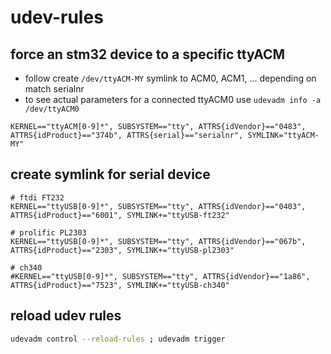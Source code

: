 # udev-rules

## force an stm32 device to a specific ttyACM

- follow create `/dev/ttyACM-MY` symlink to ACM0, ACM1, ... depending on match serialnr
- to see actual parameters for a connected ttyACM0 use `udevadm info -a /dev/ttyACM0`

```udev
KERNEL=="ttyACM[0-9]*", SUBSYSTEM=="tty", ATTRS{idVendor}=="0483", ATTRS{idProduct}=="374b", ATTRS{serial}=="serialnr", SYMLINK="ttyACM-MY"
```

## create symlink for serial device

```udev
# ftdi FT232
KERNEL=="ttyUSB[0-9]*", SUBSYSTEM=="tty", ATTRS{idVendor}=="0403", ATTRS{idProduct}=="6001", SYMLINK+="ttyUSB-ft232"

# prolific PL2303
KERNEL=="ttyUSB[0-9]*", SUBSYSTEM=="tty", ATTRS{idVendor}=="067b", ATTRS{idProduct}=="2303", SYMLINK+="ttyUSB-pl2303"

# ch340
#KERNEL=="ttyUSB[0-9]*", SUBSYSTEM=="tty", ATTRS{idVendor}=="1a86", ATTRS{idProduct}=="7523", SYMLINK+="ttyUSB-ch340"
```

## reload udev rules

```sh
udevadm control --reload-rules ; udevadm trigger
```